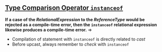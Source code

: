 ## [Type Comparison Operator `instanceof`](https://docs.oracle.com/javase/specs/jls/se8/html/jls-15.html#jls-15.20.2)

**If a case of the *RelationalExpression* to the *ReferenceType* would be rejected as a compile-time error, then the `instanceof` relational expression likewise produces a compile-time error.** => 

* Compilation of statement with `instanceof` is directly related to *cast* 
* Before upcast, always remember to *check* with `instanceof`  

